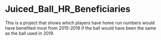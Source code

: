 # Juiced_Ball_HR_Beneficiaries
This is a project that shows which players have home run numbers would have benefited most from 2015-2018 if the ball would have been the same as the ball used in 2019.
